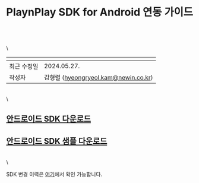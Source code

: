 # PlaynPlay SDK for Android 연동 가이드

\
\
\
\

| <!-- -->    | <!-- --> |
|-------------|----------|
| 최근 수정일 | 2024.05.27. |
| 작성자     | 감형렬 (hyeongryeol.kam@newin.co.kr) |

\
\

## [안드로이드 SDK 다운로드](https://app.playnplay.com/sdks/latest/NPlayerSDK-android.zip)

## [안드로이드 SDK 샘플 다운로드](https://app.playnplay.com/sdks/latest/NPlayerSDKSample-android.zip)

\
\

SDK 변경 이력은 [여기](./revision-history/home.md)에서 확인 가능합니다.
